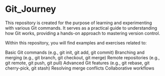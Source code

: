 # Git_Journey

This repository is created for the purpose of learning and experimenting with various Git commands. It serves as a practical guide to understanding how Git works, providing a hands-on approach to mastering version control.

Within this repository, you will find examples and exercises related to:

Basic Git commands (e.g., git init, git add, git commit)
Branching and merging (e.g., git branch, git checkout, git merge)
Remote repositories (e.g., git remote, git push, git pull)
Advanced Git features (e.g., git rebase, git cherry-pick, git stash)
Resolving merge conflicts
Collaborative workflows
